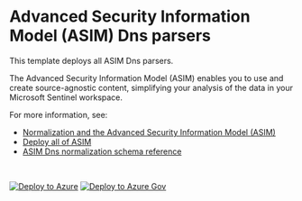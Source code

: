 # Advanced Security Information Model (ASIM) Dns parsers 

This template deploys all ASIM Dns parsers. 

The Advanced Security Information Model (ASIM) enables you to use and create source-agnostic content, simplifying your analysis of the data in your Microsoft Sentinel workspace.

For more information, see:

- [Normalization and the Advanced Security Information Model (ASIM)](https://aka.ms/AboutASIM)
- [Deploy all of ASIM](https://aka.ms/DeployASIM)
- [ASIM Dns normalization schema reference](https://aka.ms/ASimDnsDoc)

<br>

[![Deploy to Azure](https://aka.ms/deploytoazurebutton)](https://aka.ms/ASimDnsARM) [![Deploy to Azure Gov](https://aka.ms/deploytoazuregovbutton)](https://aka.ms/ASimDnsARMgov)

<br>
